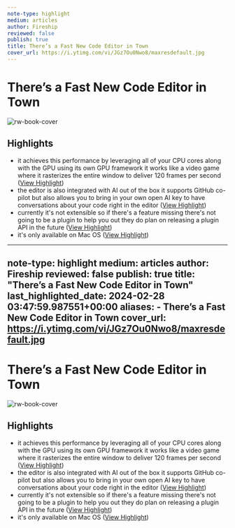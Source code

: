 ```yaml
---
note-type: highlight
medium: articles
author: Fireship
reviewed: false
publish: true
title: There’s a Fast New Code Editor in Town
cover_url: https://i.ytimg.com/vi/JGz7Ou0Nwo8/maxresdefault.jpg
---
```

# There’s a Fast New Code Editor in Town

![rw-book-cover](https://i.ytimg.com/vi/JGz7Ou0Nwo8/maxresdefault.jpg)

## Highlights
- it achieves this performance by leveraging all of your CPU cores along with the GPU using its own GPU framework it works like a video game where it rasterizes the entire window to deliver 120 frames per second ([View Highlight](https://read.readwise.io/read/01hqpx335c45mqqahf5vhgaeea))
- the editor is also integrated with AI out of the box it supports GitHub co-pilot but also allows you to bring in your own open AI key to have conversations about your code right in the editor ([View Highlight](https://read.readwise.io/read/01hqpx4d1pdn7nd1cfkf1tgmpf))
- currently it's not extensible so if there's a feature missing there's not going to be a plugin to help you out they do plan on releasing a plugin API in the future ([View Highlight](https://read.readwise.io/read/01hqpx60haggmrt7e2m5mqnxwv))
- it's only available on Mac OS ([View Highlight](https://read.readwise.io/read/01hqpx713z2z9b055ynn45nyrk))
---
note-type: highlight
medium: articles
author: Fireship
reviewed: false
publish: true
title: "There’s a Fast New Code Editor in Town"
last_highlighted_date: 2024-02-28 03:47:59.987551+00:00
aliases:
    - There’s a Fast New Code Editor in Town
cover_url: https://i.ytimg.com/vi/JGz7Ou0Nwo8/maxresdefault.jpg
---
# There’s a Fast New Code Editor in Town

![rw-book-cover](https://i.ytimg.com/vi/JGz7Ou0Nwo8/maxresdefault.jpg)

## Highlights
- it achieves this performance by leveraging all of your CPU cores along with the GPU using its own GPU framework it works like a video game where it rasterizes the entire window to deliver 120 frames per second ([View Highlight](https://read.readwise.io/read/01hqpx335c45mqqahf5vhgaeea))
- the editor is also integrated with AI out of the box it supports GitHub co-pilot but also allows you to bring in your own open AI key to have conversations about your code right in the editor ([View Highlight](https://read.readwise.io/read/01hqpx4d1pdn7nd1cfkf1tgmpf))
- currently it's not extensible so if there's a feature missing there's not going to be a plugin to help you out they do plan on releasing a plugin API in the future ([View Highlight](https://read.readwise.io/read/01hqpx60haggmrt7e2m5mqnxwv))
- it's only available on Mac OS ([View Highlight](https://read.readwise.io/read/01hqpx713z2z9b055ynn45nyrk))
